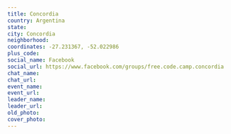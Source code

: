 ```yaml
---
title: Concordia
country: Argentina
state: 
city: Concordia
neighborhood: 
coordinates: -27.231367, -52.022986
plus_code:
social_name: Facebook
social_url: https://www.facebook.com/groups/free.code.camp.concordia
chat_name:
chat_url:
event_name:
event_url:
leader_name:
leader_url:
old_photo: 
cover_photo:
---
```

